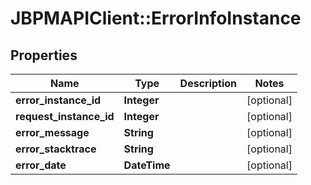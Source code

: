 # JBPMAPIClient::ErrorInfoInstance

## Properties
Name | Type | Description | Notes
------------ | ------------- | ------------- | -------------
**error_instance_id** | **Integer** |  | [optional] 
**request_instance_id** | **Integer** |  | [optional] 
**error_message** | **String** |  | [optional] 
**error_stacktrace** | **String** |  | [optional] 
**error_date** | **DateTime** |  | [optional] 


